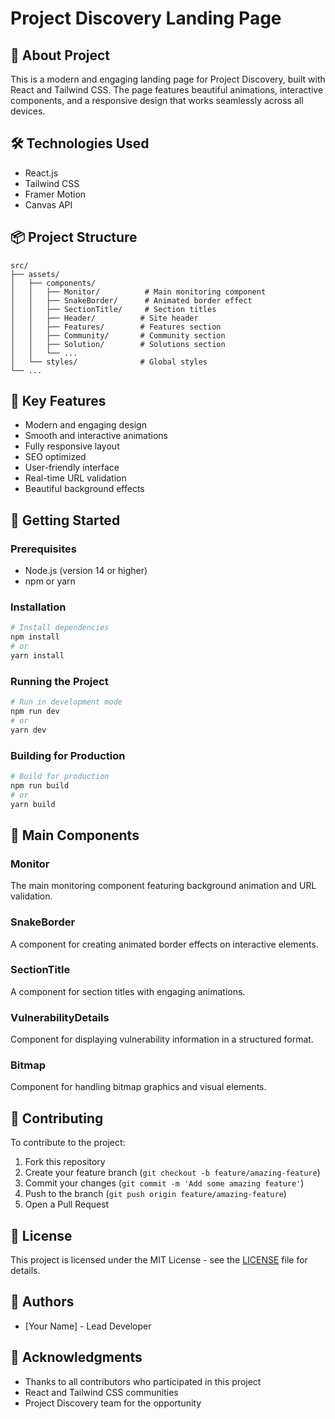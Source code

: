 # Project Discovery Landing Page

## 🚀 About Project
This is a modern and engaging landing page for Project Discovery, built with React and Tailwind CSS. The page features beautiful animations, interactive components, and a responsive design that works seamlessly across all devices.

## 🛠️ Technologies Used
- React.js
- Tailwind CSS
- Framer Motion
- Canvas API

## 📦 Project Structure
```
src/
├── assets/
│   ├── components/
│   │   ├── Monitor/          # Main monitoring component
│   │   ├── SnakeBorder/      # Animated border effect
│   │   ├── SectionTitle/     # Section titles
│   │   ├── Header/          # Site header
│   │   ├── Features/        # Features section
│   │   ├── Community/       # Community section
│   │   ├── Solution/        # Solutions section
│   │   └── ...
│   └── styles/              # Global styles
└── ...
```

## 🎯 Key Features
- Modern and engaging design
- Smooth and interactive animations
- Fully responsive layout
- SEO optimized
- User-friendly interface
- Real-time URL validation
- Beautiful background effects

## 🚀 Getting Started

### Prerequisites
- Node.js (version 14 or higher)
- npm or yarn

### Installation
```bash
# Install dependencies
npm install
# or
yarn install
```

### Running the Project
```bash
# Run in development mode
npm run dev
# or
yarn dev
```

### Building for Production
```bash
# Build for production
npm run build
# or
yarn build
```

## 📝 Main Components

### Monitor
The main monitoring component featuring background animation and URL validation.

### SnakeBorder
A component for creating animated border effects on interactive elements.

### SectionTitle
A component for section titles with engaging animations.

### VulnerabilityDetails
Component for displaying vulnerability information in a structured format.

### Bitmap
Component for handling bitmap graphics and visual elements.

## 🤝 Contributing
To contribute to the project:
1. Fork this repository
2. Create your feature branch (`git checkout -b feature/amazing-feature`)
3. Commit your changes (`git commit -m 'Add some amazing feature'`)
4. Push to the branch (`git push origin feature/amazing-feature`)
5. Open a Pull Request

## 📄 License
This project is licensed under the MIT License - see the [LICENSE](LICENSE) file for details.

## 👥 Authors
- [Your Name] - Lead Developer

## 🙏 Acknowledgments
- Thanks to all contributors who participated in this project
- React and Tailwind CSS communities
- Project Discovery team for the opportunity

